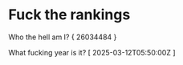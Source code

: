 # Fuck the rankings

Who the hell am I?
{ 26034484 }

What fucking year is it?
[ 2025-03-12T05:50:00Z ]
